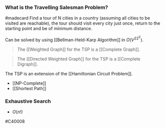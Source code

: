 ### What is the Travelling Salesman Problem?
#madecard
Find a tour of N cities in a country (assuming all cities to be visited are reachable), the tour should visit every city just once, return to the starting point and be of minimum distance.

Can be solved by using [[Bellman-Held-Karp Algorithm]] in $O(V^22^V)$. 

> The [[Weighted Graph]] for the TSP is a [[Complete Graph]].

> The [[Directed Weighted Graph]] for the TSP is a [[Complete Digraph]].

The TSP is an extension of the [[Hamiltonian Circuit Problem]].
 
- [[NP-Complete]]
- [[Shortest Path]]
### Exhaustive Search
- $O(n!)$

#C40008 